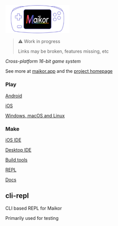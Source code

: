 <img alt="Maikor" src="https://github.com/MaikorAppPublic/.github/raw/main/profile/controller_with_logo_blue.png?raw=true" width="200">

>⚠️ Work in progress
>
> Links may be broken, features missing, etc

*Cross-platform 16-bit game system*

See more at [maikor.app](https://maikor.app) and the [project homepage](https://github.com/MaikorAppPublic)

### Play

[Android](https://github.com/MaikorAppPublic/android-app)

[iOS](https://github.com/MaikorAppPublic/ios-app)

[Windows, macOS and Linux](https://github.com/MaikorAppPublic/desktop-app)

### Make

[iOS IDE](https://github.com/MaikorAppPublic/ios-app)

[Desktop IDE](https://github.com/MaikorAppPublic/desktop-ide)

[Build tools](https://github.com/MaikorAppPublic/build-tools)

[REPL](https://play.vm.maikor.app)

[Docs](https://docs.maikor.app)

## cli-repl

CLI based REPL for Maikor

Primarily used for testing
